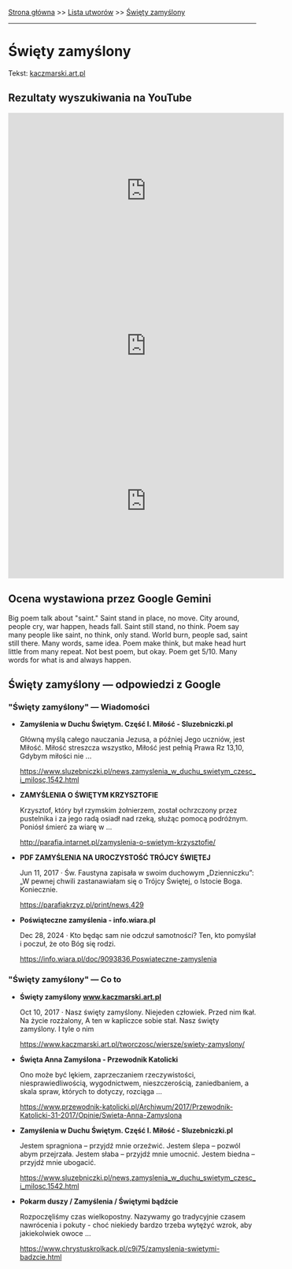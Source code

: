[Strona główna](../index.md) >> [Lista utworów](../list.md) >> [Święty zamyślony](702.md)

---

# Święty zamyślony

Tekst: [kaczmarski.art.pl](https://www.kaczmarski.art.pl/tworczosc/wiersze/swiety-zamyslony/)

## Rezultaty wyszukiwania na YouTube

<iframe width="560" height="315" src="https://www.youtube.com/embed/Cb14EgyAyr8?si=IdontcarewhotheIRSsendsImnotpayingtaxes" title="YouTube video player" frameborder="0" allow="accelerometer; autoplay; clipboard-write; encrypted-media; gyroscope; picture-in-picture; web-share" referrerpolicy="strict-origin-when-cross-origin" allowfullscreen></iframe>

<iframe width="560" height="315" src="https://www.youtube.com/embed/cyO786KOPMg?si=IdontcarewhotheIRSsendsImnotpayingtaxes" title="YouTube video player" frameborder="0" allow="accelerometer; autoplay; clipboard-write; encrypted-media; gyroscope; picture-in-picture; web-share" referrerpolicy="strict-origin-when-cross-origin" allowfullscreen></iframe>

<iframe width="560" height="315" src="https://www.youtube.com/embed/lJtJ4lRzCGU?si=IdontcarewhotheIRSsendsImnotpayingtaxes" title="YouTube video player" frameborder="0" allow="accelerometer; autoplay; clipboard-write; encrypted-media; gyroscope; picture-in-picture; web-share" referrerpolicy="strict-origin-when-cross-origin" allowfullscreen></iframe>

## Ocena wystawiona przez Google Gemini

Big poem talk about "saint." Saint stand in place, no move. City around, people cry, war happen, heads fall. Saint still stand, no think. Poem say many people like saint, no think, only stand. World burn, people sad, saint still there. Many words, same idea. Poem make think, but make head hurt little from many repeat. Not best poem, but okay. Poem get 5/10. Many words for what is and always happen.


## Święty zamyślony — odpowiedzi z Google

### "Święty zamyślony" — Wiadomości

- **Zamyślenia w Duchu Świętym. Część I. Miłość - Sluzebniczki.pl**

    Główną myślą całego nauczania Jezusa, a później Jego uczniów, jest Miłość. Miłość streszcza wszystko, Miłość jest pełnią Prawa Rz 13,10, Gdybym miłości nie ... 

   <https://www.sluzebniczki.pl/news,zamyslenia_w_duchu_swietym_czesc_i_milosc,1542.html>
- **ZAMYŚLENIA O ŚWIĘTYM KRZYSZTOFIE**

    Krzysztof, który był rzymskim żołnierzem, został ochrzczony przez pustelnika i za jego radą osiadł nad rzeką, służąc pomocą podróżnym. Poniósł śmierć za wiarę w ... 

   <http://parafia.intarnet.pl/zamyslenia-o-swietym-krzysztofie/>
- **PDF ZAMYŚLENIA NA UROCZYSTOŚĆ TRÓJCY ŚWIĘTEJ**

    Jun 11, 2017  ·  Św. Faustyna zapisała w swoim duchowym „Dzienniczku”: „W pewnej chwili zastanawiałam się o Trójcy Świętej, o Istocie Boga. Koniecznie. 

   <https://parafiakrzyz.pl/print/news,429>
- **Poświąteczne zamyślenia - info.wiara.pl**

    Dec 28, 2024  ·  Kto będąc sam nie odczuł samotności? Ten, kto pomyślał i poczuł, że oto Bóg się rodzi. 

   <https://info.wiara.pl/doc/9093836.Poswiateczne-zamyslenia>

### "Święty zamyślony" — Co to

- **Święty zamyślony www.kaczmarski.art.pl**

    Oct 10, 2017  ·  Nasz święty zamyślony. Niejeden człowiek. Przed nim łkał. Na życie rozżalony, A ten w kapliczce sobie stał. Nasz święty zamyślony. I tyle o nim 

   <https://www.kaczmarski.art.pl/tworczosc/wiersze/swiety-zamyslony/>
- **Święta Anna Zamyślona - Przewodnik Katolicki**

    Ono może być lękiem, zaprzeczaniem rzeczywistości, niesprawiedliwością, wygodnictwem, nieszczerością, zaniedbaniem, a skala spraw, których to dotyczy, rozciąga ... 

   <https://www.przewodnik-katolicki.pl/Archiwum/2017/Przewodnik-Katolicki-31-2017/Opinie/Swieta-Anna-Zamyslona>
- **Zamyślenia w Duchu Świętym. Część I. Miłość - Sluzebniczki.pl**

    Jestem spragniona – przyjdź mnie orzeźwić. Jestem ślepa – pozwól abym przejrzała. Jestem słaba – przyjdź mnie umocnić. Jestem biedna – przyjdź mnie ubogacić. 

   <https://www.sluzebniczki.pl/news,zamyslenia_w_duchu_swietym_czesc_i_milosc,1542.html>
- **Pokarm duszy / Zamyślenia / Świętymi bądźcie**

    Rozpoczęliśmy czas wielkopostny. Nazywamy go tradycyjnie czasem nawrócenia i pokuty - choć niekiedy bardzo trzeba wytężyć wzrok, aby jakiekolwiek owoce ... 

   <https://www.chrystuskrolkack.pl/c9i75/zamyslenia-swietymi-badzcie.html>

